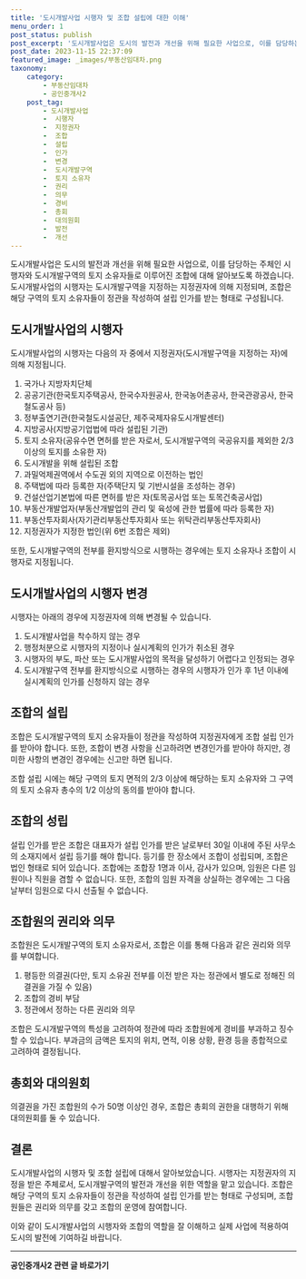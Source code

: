 ```yaml
---
title: '도시개발사업 시행자 및 조합 설립에 대한 이해'
menu_order: 1
post_status: publish
post_excerpt: '도시개발사업은 도시의 발전과 개선을 위해 필요한 사업으로, 이를 담당하는 주체인 시행자와 도시개발구역의 토지 소유자들로 이루어진 조합에 대해 알아보도록 하겠습니다. 도시개발사업의 시행자는 도시개발구역을 지정하는 지정권자에 의해 지정되며, 조합은 해당 구역의 토지 소유자들이 정관을 작성하여 설립 인가를 받는 형태로 구성됩니다.'
post_date: 2023-11-15 22:37:09
featured_image: _images/부동산임대차.png
taxonomy:
    category:
        - 부동산임대차
        - 공인중개사2
    post_tag:
        - 도시개발사업
        -  시행자
        -  지정권자
        -  조합
        -  설립
        -  인가
        -  변경
        -  도시개발구역
        -  토지 소유자
        -  권리
        -  의무
        -  경비
        -  총회
        -  대의원회
        -  발전
        -  개선
---
```



도시개발사업은 도시의 발전과 개선을 위해 필요한 사업으로, 이를 담당하는 주체인 시행자와 도시개발구역의 토지 소유자들로 이루어진 조합에 대해 알아보도록 하겠습니다. 도시개발사업의 시행자는 도시개발구역을 지정하는 지정권자에 의해 지정되며, 조합은 해당 구역의 토지 소유자들이 정관을 작성하여 설립 인가를 받는 형태로 구성됩니다.

## 도시개발사업의 시행자

도시개발사업의 시행자는 다음의 자 중에서 지정권자(도시개발구역을 지정하는 자)에 의해 지정됩니다.

1. 국가나 지방자치단체
2. 공공기관(한국토지주택공사, 한국수자원공사, 한국농어촌공사, 한국관광공사, 한국철도공사 등)
3. 정부출연기관(한국철도시설공단, 제주국제자유도시개발센터)
4. 지방공사(지방공기업법에 따라 설립된 기관)
5. 토지 소유자(공유수면 면허를 받은 자로서, 도시개발구역의 국공유지를 제외한 2/3 이상의 토지를 소유한 자)
6. 도시개발을 위해 설립된 조합
7. 과밀억제권역에서 수도권 외의 지역으로 이전하는 법인
8. 주택법에 따라 등록한 자(주택단지 및 기반시설을 조성하는 경우)
9. 건설산업기본법에 따른 면허를 받은 자(토목공사업 또는 토목건축공사업)
10. 부동산개발업자(부동산개발업의 관리 및 육성에 관한 법률에 따라 등록한 자)
11. 부동산투자회사(자기관리부동산투자회사 또는 위탁관리부동산투자회사)
12. 지정권자가 지정한 법인(위 6번 조합은 제외)

또한, 도시개발구역의 전부를 환지방식으로 시행하는 경우에는 토지 소유자나 조합이 시행자로 지정됩니다.

## 도시개발사업의 시행자 변경

시행자는 아래의 경우에 지정권자에 의해 변경될 수 있습니다.

1. 도시개발사업을 착수하지 않는 경우
2. 행정처분으로 시행자의 지정이나 실시계획의 인가가 취소된 경우
3. 시행자의 부도, 파산 또는 도시개발사업의 목적을 달성하기 어렵다고 인정되는 경우
4. 도시개발구역 전부를 환지방식으로 시행하는 경우의 시행자가 인가 후 1년 이내에 실시계획의 인가를 신청하지 않는 경우

## 조합의 설립

조합은 도시개발구역의 토지 소유자들이 정관을 작성하여 지정권자에게 조합 설립 인가를 받아야 합니다. 또한, 조합이 변경 사항을 신고하려면 변경인가를 받아야 하지만, 경미한 사항의 변경인 경우에는 신고만 하면 됩니다.

조합 설립 시에는 해당 구역의 토지 면적의 2/3 이상에 해당하는 토지 소유자와 그 구역의 토지 소유자 총수의 1/2 이상의 동의를 받아야 합니다.

## 조합의 성립

설립 인가를 받은 조합은 대표자가 설립 인가를 받은 날로부터 30일 이내에 주된 사무소의 소재지에서 설립 등기를 해야 합니다. 등기를 한 장소에서 조합이 성립되며, 조합은 법인 형태로 되어 있습니다. 조합에는 조합장 1명과 이사, 감사가 있으며, 임원은 다른 임원이나 직원을 겸할 수 없습니다. 또한, 조합의 임원 자격을 상실하는 경우에는 그 다음 날부터 임원으로 다시 선출될 수 없습니다.

## 조합원의 권리와 의무

조합원은 도시개발구역의 토지 소유자로서, 조합은 이를 통해 다음과 같은 권리와 의무를 부여합니다.

1. 평등한 의결권(다만, 토지 소유권 전부를 이전 받은 자는 정관에서 별도로 정해진 의결권을 가질 수 있음)
2. 조합의 경비 부담
3. 정관에서 정하는 다른 권리와 의무

조합은 도시개발구역의 특성을 고려하여 정관에 따라 조합원에게 경비를 부과하고 징수할 수 있습니다. 부과금의 금액은 토지의 위치, 면적, 이용 상황, 환경 등을 종합적으로 고려하여 결정됩니다.

## 총회와 대의원회

의결권을 가진 조합원의 수가 50명 이상인 경우, 조합은 총회의 권한을 대행하기 위해 대의원회를 둘 수 있습니다.

## 결론

도시개발사업의 시행자 및 조합 설립에 대해서 알아보았습니다. 시행자는 지정권자의 지정을 받은 주체로서, 도시개발구역의 발전과 개선을 위한 역할을 맡고 있습니다. 조합은 해당 구역의 토지 소유자들이 정관을 작성하여 설립 인가를 받는 형태로 구성되며, 조합원들은 권리와 의무를 갖고 조합의 운영에 참여합니다.

이와 같이 도시개발사업의 시행자와 조합의 역할을 잘 이해하고 실제 사업에 적용하여 도시의 발전에 기여하길 바랍니다.
<!-- wp:separator -->
<hr class="wp-block-separator has-alpha-channel-opacity"/>
<!-- /wp:separator -->

<!-- wp:group {"backgroundColor":"base","layout":{"type":"constrained"}} -->
<div class="wp-block-group has-base-background-color has-background"><!-- wp:paragraph {"align":"center","fontSize":"medium"} -->
<p class="has-text-align-center has-large-font-size"><strong>공인중개사2 관련 글 바로가기</strong></p>
<!-- /wp:paragraph -->


<!-- wp:latest-posts
{"categories":[{"id":22741,"count":19,"description":"","link":"https://uknowlaw.com/category/%ea%b3%b5%ec%9d%b8%ec%a4%91%ea%b0%9c%ec%82%ac2/","name":"공인중개사2","slug":"공인중개사2","taxonomy":"category","parent":0,"meta":[],"_links":{"self":[{"href":"https://uknowlaw.com/wp-json/wp/v2/categories/22741"}],"collection":[{"href":"https://uknowlaw.com/wp-json/wp/v2/categories"}],"about":[{"href":"https://uknowlaw.com/wp-json/wp/v2/taxonomies/category"}],"wp:post_type":[{"href":"https://uknowlaw.com/wp-json/wp/v2/posts?categories=22741"}],"curies":[{"name":"wp","href":"https://api.w.org/{rel}","templated":true}]}}],"postsToShow":100,"excerptLength":28,"postLayout":"grid","columns":2,"featuredImageAlign":"left","featuredImageSizeSlug":"large","fontSize":"small"} /--></div>
<!-- /wp:group -->